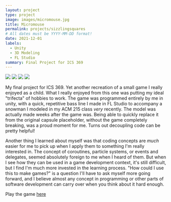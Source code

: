 ```yaml
---
layout: project
type: project
image: images/micromouse.jpg
title: Micromouse
permalink: projects/sizzlingsquares
# All dates must be YYYY-MM-DD format!
date: 2021-12-01
labels:
  - Unity
  - 3D Modeling
  - FL Studio
summary: Final Project for ICS 369
---
```


<div class="ui small rounded images">
  <img class="ui image" src="../images/micromouse-robot.png">
  <img class="ui image" src="../images/micromouse-robot-2.jpg">
  <img class="ui image" src="../images/micromouse.jpg">
  <img class="ui image" src="../images/micromouse-circuit.png">
</div>

My final project for ICS 369. Yet another recreation of a small game I really enjoyed as a child. What I really enjoyed from this one was putting my ideal "trifecta" of hobbies to work. The game was programmed entirely by me in unity, with a quick, repetitive bass line I made in FL Studio to accompany a snowman I modeled in my ACM 215 class *very* recently. The model was actually made weeks after the game was. Being able to quickly replace it from the original capsule placeholder, without the game completely breaking, was a proud moment for me. Turns out decoupling code can be pretty helpful!
 
Another thing I learned about myself was that coding concepts are *much* easier for me to pick up when I apply them to something I'm really interested in. The concept of coroutines, particle systems, or events and delegates, seemed absolutely foreign to me when I heard of them. But when I see how they can be used in a game development context, it's still difficult, but I find I'm much more invested in the learning process. "How could I use this to make games?" is a question I'll have to ask myself more going forward, and I believe almost any concept in programming or other parts of software development can carry over when you think about it hard enough. 

Play the game <a href="https://play.unity.com/mg/other/sizzling-squares">here</a>



